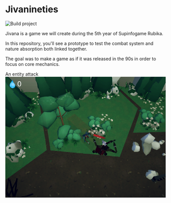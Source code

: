# Jivanineties

![Build project](https://github.com/Dilink/Jivanineties/workflows/Build%20project/badge.svg?branch=v1.3)

Jivana is a game we will create during the 5th year of Supinfogame Rubika.

In this repository, you'll see a prototype to test the combat system and nature absorption both linked together.

The goal was to make a game as if it was released in the 90s in order to focus on core mechanics.

An entity attack
<img src="doc/enemy-attack.png" alt="Entity attack" />
